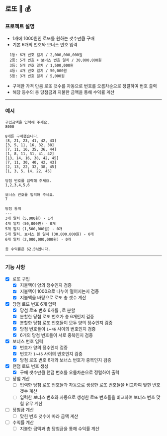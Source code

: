 ## 로또 🎱 💰

### 프로젝트 설명
- 1개에 1000원인 로또를 원하는 갯수만큼 구매
- 기본 6개의 번호와 보너스 번호 입력
```
  1등: 6개 번호 일치 / 2,000,000,000원
  2등: 5개 번호 + 보너스 번호 일치 / 30,000,000원
  3등: 5개 번호 일치 / 1,500,000원
  4등: 4개 번호 일치 / 50,000원
  5등: 3개 번호 일치 / 5,000원
```
- 구매한 가격 만큼 로또 갯수를 자동으로 번호를 오름차순으로 정렬하여 번호 출력
- 해당 등수의 총 당첨금과 지불한 금액을 통해 수익률 계산

---
### 예시
````
구입금액을 입력해 주세요.
8000

8개를 구매했습니다.
[8, 21, 23, 41, 42, 43]
[3, 5, 11, 16, 32, 38]
[7, 11, 16, 35, 36, 44]
[1, 8, 11, 31, 41, 42]
[13, 14, 16, 38, 42, 45]
[7, 11, 30, 40, 42, 43]
[2, 13, 22, 32, 38, 45]
[1, 3, 5, 14, 22, 45]

당첨 번호를 입력해 주세요.
1,2,3,4,5,6

보너스 번호를 입력해 주세요.
7

당첨 통계
---
3개 일치 (5,000원) - 1개
4개 일치 (50,000원) - 0개
5개 일치 (1,500,000원) - 0개
5개 일치, 보너스 볼 일치 (30,000,000원) - 0개
6개 일치 (2,000,000,000원) - 0개

총 수익률은 62.5%입니다.
````
---
### 기능 사항

- [X] 로또 구입
    - [X] 지불액이 양의 정수인지 검증
    - [X] 지불액이 1000으로 나누어 떨어지는지 검증
    - [X] 지불액을 바탕으로 로또 총 갯수 계산

- [X] 당첨 로또 번호 6개 입력
    - [X] 당첨 로또 번호 6개를 `,`로 분할
    - [X] 분할한 당첨 로또 번호가 총 6개인지 검증
    - [X] 분할한 당첨 로또 번호들이 모두 양의 정수인지 검증
    - [X] 당첨 번호들이 `1`~`46` 사이의 번호인지 검증
    - [X] 6개의 당첨 번호들이 서로 중복인지 검증

- [X] 보너스 번호 입력
    - [X] 번호가 양의 정수인지 검증
    - [X] 번호가 `1`~`46` 사이의 번호인지 검증
    - [X] 당첨 로또 번호 6개와 보너스 번호가 중복인지 검증

- [X] 랜덤 로또 번호 생성
    - [X] 구매 갯수만큼 랜덤 번호를 오름차순으로 정렬하여 출력

- [ ] 당첨 계산
    - [ ] 입력한 당첨 로또 번호들과 자동으로 생성한 로또 번호들을 비교하여 맞힌 번호 갯수 계산
    - [ ] 입력한 보너스 번호와 자동으로 생성한 로또 번호들을 비교하여 보너스 번호 맞힘 유무 계산

- [ ] 당첨금 계산
    - [ ] 맞힌 번호 갯수에 따라 금액 계산

- [ ] 수익률 계산
    - [ ] 지불한 금액과 총 당첨금을 통해 수익률 계산
